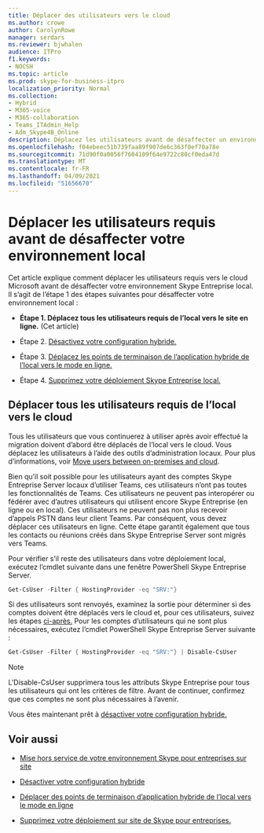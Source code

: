 ```yaml
---
title: Déplacer des utilisateurs vers le cloud
ms.author: crowe
author: CarolynRowe
manager: serdars
ms.reviewer: bjwhalen
audience: ITPro
f1.keywords:
- NOCSH
ms.topic: article
ms.prod: skype-for-business-itpro
localization_priority: Normal
ms.collection:
- Hybrid
- M365-voice
- M365-collaboration
- Teams_ITAdmin_Help
- Adm_Skype4B_Online
description: Déplacez les utilisateurs avant de désaffecter un environnement Skype Entreprise local.
ms.openlocfilehash: f04ebeec51b739faa89f907de6c363f0ef70a78e
ms.sourcegitcommit: 71d90f0a0056f7604109f64e9722c80cf0eda47d
ms.translationtype: MT
ms.contentlocale: fr-FR
ms.lasthandoff: 04/09/2021
ms.locfileid: "51656670"
---
```

# <a name="move-required-users-before-decommissioning-your-on-premises-environment"></a>Déplacer les utilisateurs requis avant de désaffecter votre environnement local

Cet article explique comment déplacer les utilisateurs requis vers le cloud Microsoft avant de désaffecter votre environnement Skype Entreprise local. Il s’agit de l’étape 1 des étapes suivantes pour désaffecter votre environnement local :

- **Étape 1. Déplacez tous les utilisateurs requis de l’local vers le site en ligne.** (Cet article)

- Étape 2. [Désactivez votre configuration hybride.](cloud-consolidation-disabling-hybrid.md)

- Étape 3. [Déplacez les points de terminaison de l’application hybride de l’local vers le mode en ligne.](decommission-move-on-prem-endpoints.md)

- Étape 4. [Supprimez votre déploiement Skype Entreprise local.](decommission-remove-on-prem.md)


## <a name="move-all-required-users-from-on-premises-to-the-cloud"></a>Déplacer tous les utilisateurs requis de l’local vers le cloud

Tous les utilisateurs que vous continuerez à utiliser après avoir effectué la migration doivent d’abord être déplacés de l’local vers le cloud. Vous déplacez les utilisateurs à l’aide des outils d’administration locaux. Pour plus d’informations, voir [Move users between on-premises and cloud](move-users-between-on-premises-and-cloud.md).

Bien qu’il soit possible pour les utilisateurs ayant des comptes Skype Entreprise Server locaux d’utiliser Teams, ces utilisateurs n’ont pas toutes les fonctionnalités de Teams. Ces utilisateurs ne peuvent pas interopérer ou fédérer avec d’autres utilisateurs qui utilisent encore Skype Entreprise (en ligne ou en local). Ces utilisateurs ne peuvent pas non plus recevoir d’appels PSTN dans leur client Teams. Par conséquent, vous devez déplacer ces utilisateurs en ligne. Cette étape garantit également que tous les contacts ou réunions créés dans Skype Entreprise Server sont migrés vers Teams.

Pour vérifier s’il reste des utilisateurs dans votre déploiement local, exécutez l’cmdlet suivante dans une fenêtre PowerShell Skype Entreprise Server.

```PowerShell
Get-CsUser -Filter { HostingProvider -eq "SRV:"}
```

Si des utilisateurs sont renvoyés, examinez la sortie pour déterminer si des comptes doivent être déplacés vers le cloud et, pour ces utilisateurs, suivez les étapes [ci-après.](move-users-between-on-premises-and-cloud.md) Pour les comptes d’utilisateurs qui ne sont plus nécessaires, exécutez l’cmdlet PowerShell Skype Entreprise Server suivante :

```PowerShell
Get-CsUser -Filter { HostingProvider -eq "SRV:"} | Disable-CsUser
```

> [!NOTE]
> L'Disable-CsUser supprimera tous les attributs Skype Entreprise pour tous les utilisateurs qui ont les critères de filtre. Avant de continuer, confirmez que ces comptes ne sont plus nécessaires à l’avenir.


Vous êtes maintenant prêt à [désactiver votre configuration hybride.](cloud-consolidation-disabling-hybrid.md)

## <a name="see-also"></a>Voir aussi

- [Mise hors service de votre environnement Skype pour entreprises sur site](decommission-on-prem-overview.md)

- [Désactiver votre configuration hybride](cloud-consolidation-disabling-hybrid.md)

- [Déplacer des points de terminaison d’application hybride de l’local vers le mode en ligne](decommission-move-on-prem-endpoints.md)

- [Supprimez votre déploiement sur site de Skype pour entreprises.](decommission-remove-on-prem.md)




